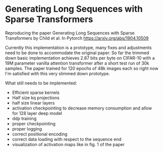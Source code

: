 # Generating Long Sequences with Sparse Transformers
Reproducing the paper Generating Long Sequences with Sparse Transformers by Child et al. In Pytorch
https://arxiv.org/abs/1904.10509

Currently this implementation is a prototype, many fixes and adjustments need to be done to accommodate the original paper. 
So far the trimmed down basic implementation achieves 2.87 bits per byte on CIFAR-10 with a 19M parameter vanilla attention transformer after a short test run of 30k samples. 
The paper trained for 120 epochs of 48k images each so right now I'm satisfied with this very slimmed down prototype. 

What still needs to be implemented: 
* Efficient sparse kernels
* Half size kq projections
* half size linear layers
* activation checkpointing to decrease memory consumption and allow for 128 layer deep model
* ddp training
* proper checkpointing
* proper logging
* correct positional encoding
* correct data loading with respect to the sequence end
* visualization of activation maps like in fig. 1 of the paper
